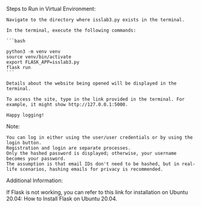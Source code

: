 Steps to Run in Virtual Environment:

    Navigate to the directory where isslab3.py exists in the terminal.

    In the terminal, execute the following commands:

    ```bash

    python3 -m venv venv
    source venv/bin/activate
    export FLASK_APP=isslab3.py
    flask run
    ```

    Details about the website being opened will be displayed in the terminal.

    To access the site, type in the link provided in the terminal. For example, it might show http://127.0.0.1:5000.

    Happy logging!

Note:

    You can log in either using the user/user credentials or by using the login button.
    Registration and login are separate processes.
    Only the hashed password is displayed; otherwise, your username becomes your password.
    The assumption is that email IDs don't need to be hashed, but in real-life scenarios, hashing emails for privacy is recommended.

Additional Information:

If Flask is not working, you can refer to this link for installation on Ubuntu 20.04: How to Install Flask on Ubuntu 20.04.